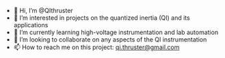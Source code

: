 - 👋 Hi, I’m @QIthruster
- 👀 I’m interested in projects on the quantized inertia (QI) and its applications
- 🌱 I’m currently learning high-voltage instrumentation and lab automation
- 💞️ I’m looking to collaborate on any aspects of the QI instrumentation
- 📫 How to reach me on this project: qi.thruster@gmail.com 

<!---
QIthruster/QIthruster is a ✨ special ✨ repository because its `README.md` (this file) appears on your GitHub profile.
You can click the Preview link to take a look at your changes.
--->

